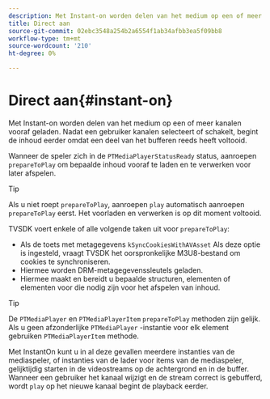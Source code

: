 ```yaml
---
description: Met Instant-on worden delen van het medium op een of meer kanalen vooraf geladen. Nadat een gebruiker kanalen selecteert of schakelt, begint de inhoud eerder omdat een deel van het bufferen reeds heeft voltooid.
title: Direct aan
source-git-commit: 02ebc3548a254b2a6554f1ab34afbb3ea5f09bb8
workflow-type: tm+mt
source-wordcount: '210'
ht-degree: 0%

---
```


# Direct aan{#instant-on}

Met Instant-on worden delen van het medium op een of meer kanalen vooraf geladen. Nadat een gebruiker kanalen selecteert of schakelt, begint de inhoud eerder omdat een deel van het bufferen reeds heeft voltooid.

Wanneer de speler zich in de `PTMediaPlayerStatusReady` status, aanroepen `prepareToPlay` om bepaalde inhoud vooraf te laden en te verwerken voor later afspelen.

>[!TIP]
>
>Als u niet roept `prepareToPlay`, aanroepen `play` automatisch aanroepen `prepareToPlay` eerst. Het voorladen en verwerken is op dit moment voltooid.

TVSDK voert enkele of alle volgende taken uit voor `prepareToPlay`:

* Als de toets met metagegevens `kSyncCookiesWithAVAsset` Als deze optie is ingesteld, vraagt TVSDK het oorspronkelijke M3U8-bestand om cookies te synchroniseren.
* Hiermee worden DRM-metagegevenssleutels geladen.
* Hiermee maakt en bereidt u bepaalde structuren, elementen of elementen voor die nodig zijn voor het afspelen van inhoud.

>[!TIP]
>
>De `PTMediaPlayer` en `PTMediaPlayerItem` `prepareToPlay` methoden zijn gelijk. Als u geen afzonderlijke `PTMediaPlayer` -instantie voor elk element gebruiken `PTMediaPlayerItem` methode.

Met InstantOn kunt u in al deze gevallen meerdere instanties van de mediaspeler, of instanties van de lader voor items van de mediaspeler, gelijktijdig starten in de videostreams op de achtergrond en in de buffer. Wanneer een gebruiker het kanaal wijzigt en de stream correct is gebufferd, wordt `play` op het nieuwe kanaal begint de playback eerder.

